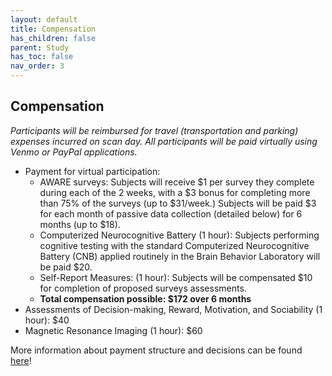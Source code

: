 ```yaml
---
layout: default
title: Compensation
has_children: false
parent: Study
has_toc: false
nav_order: 3
---
```

## Compensation 
_Participants will be reimbursed for travel (transportation and parking) expenses incurred on scan day._
_All participants will be paid virtually using Venmo or PayPal applications._
-  Payment for virtual participation: 
    - AWARE surveys: Subjects will receive $1 per survey they complete during each of the 2 weeks, with a $3 bonus for completing more than 75% of the surveys (up to $31/week.) Subjects will be paid $3 for each month of passive data collection (detailed below) for 6 months (up to $18).
    - Computerized Neurocognitive Battery (1 hour): Subjects performing cognitive testing with the standard Computerized Neurocognitive Battery (CNB) applied routinely in the Brain Behavior Laboratory will be paid $20.
    - Self-Report Measures: (1 hour): Subjects will be compensated $10 for completion of proposed surveys assessments. 
    - **Total compensation possible: $172 over 6 months**
- Assessments of Decision-making, Reward, Motivation, and Sociability  (1 hour): $40
- Magnetic Resonance Imaging (1 hour): $60
    
More information about payment structure and decisions can be found [here](/mobilephenomics/assets/documents/payment_structure.pdf)!
